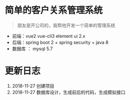 # 简单的客户关系管理系统
> 朋友是开公司的，我帮他开发一个简单的管理系统

* 前端：vue2 vue-cli3 element ui 2.x
* 后端：spring boot 2 + spring security + java 8 
* 数据库 ： mysql 5.7

# 更新日志
1. 2018-11-27 创建项目
2. 2018-11-27 数据库设计，生成前后的代码，生成模拟接口
